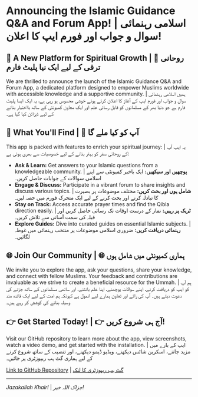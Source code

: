 # Announcing the Islamic Guidance Q&A and Forum App! | اسلامی رہنمائی سوال و جواب اور فورم ایپ کا اعلان!

## 🙏 A New Platform for Spiritual Growth | 🙏 روحانی ترقی کے لیے ایک نیا پلیٹ فارم
We are thrilled to announce the launch of the Islamic Guidance Q&A and Forum App, a dedicated platform designed to empower Muslims worldwide with accessible knowledge and a supportive community. | ہمیں اسلامی رہنمائی سوال و جواب اور فورم ایپ کے آغاز کا اعلان کرتے ہوئے خوشی محسوس ہو رہی ہے، یہ ایک ایسا پلیٹ فارم ہے جو دنیا بھر کے مسلمانوں کو قابل رسائی علم اور ایک معاون کمیونٹی کے ساتھ بااختیار بنانے کے لیے ڈیزائن کیا گیا ہے۔

## 🌟 What You'll Find | 🌟 آپ کو کیا ملے گا
This app is packed with features to enrich your spiritual journey: | یہ ایپ آپ کے روحانی سفر کو بہتر بنانے کے لیے خصوصیات سے بھری ہوئی ہے:

-   **Ask & Learn:** Get answers to your Islamic questions from a knowledgeable community. | **پوچھیں اور سیکھیں:** ایک باخبر کمیونٹی سے اپنے اسلامی سوالات کے جوابات حاصل کریں۔
-   **Engage & Discuss:** Participate in a vibrant forum to share insights and discuss various topics. | **شامل ہوں اور بحث کریں:** مختلف موضوعات پر بصیرت کا تبادلہ کرنے اور بحث کرنے کے لیے ایک متحرک فورم میں حصہ لیں۔
-   **Stay on Track:** Access accurate prayer times and find the Qibla direction easily. | **ٹریک پر رہیں:** نماز کے درست اوقات تک رسائی حاصل کریں اور قبلہ کی سمت آسانی سے تلاش کریں۔
-   **Explore Guides:** Dive into curated guides on essential Islamic subjects. | **رہنمائی دریافت کریں:** ضروری اسلامی موضوعات پر منتخب رہنمائی میں غوطہ لگائیں۔

## 🌐 Join Our Community | 🌐 ہماری کمیونٹی میں شامل ہوں
We invite you to explore the app, ask your questions, share your knowledge, and connect with fellow Muslims. Your feedback and contributions are invaluable as we strive to create a beneficial resource for the Ummah. | ہم آپ کو ایپ کو دریافت کرنے، اپنے سوالات پوچھنے، اپنا علم بانٹنے، اور ساتھی مسلمانوں کے ساتھ جڑنے کی دعوت دیتے ہیں۔ آپ کی رائے اور تعاون ہمارے لیے انمول ہے کیونکہ ہم امت کے لیے ایک فائدہ مند وسیلہ بنانے کی کوشش کر رہے ہیں۔

## 👉 Get Started Today! | 👉 آج ہی شروع کریں!
Visit our GitHub repository to learn more about the app, view screenshots, watch a video demo, and get started with the installation. | ایپ کے بارے میں مزید جاننے، اسکرین شاٹس دیکھنے، ویڈیو ڈیمو دیکھنے، اور تنصیب کے ساتھ شروع کرنے کے لیے ہماری گٹ ہب ریپوزٹری پر جائیں۔

[Link to GitHub Repository](https://github.com/your-username/islamic-guidance-app) | [گٹ ہب ریپوزٹری کا لنک](https://github.com/your-username/islamic-guidance-app)

---
*Jazakallah Khair!* | *جزاک اللہ خیر!*
